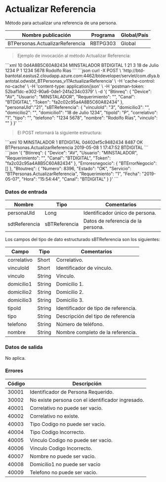 # Actualizar Referencia 

Método para actualizar una referencia de una persona. 

Nombre publicación | Programa | Global/País 
--------- | ----------- | ----------- 
BTPersonas.ActualizarReferencia | RBTPG303 | Global 

> Ejemplo de invocación al método Actualizar Referencia: 

<code-group> 
<code-block title="XML" active> 
```xml 
<soapenv:Envelope xmlns:soapenv="http://schemas.xmlsoap.org/soap/envelope/" xmlns:bts="http://uy.com.dlya.bantotal/BTSOA/"> 
   <soapenv:Header/> 
   <soapenv:Body> 
      <bts:BTPersonas.ActualizarReferencia> 
         <bts:Btinreq> 
            <bts:Device>10</bts:Device> 
            <bts:Token>0d4A8B5C60A82434</bts:Token> 
            <bts:Usuario>MINSTALADOR</bts:Usuario> 
            <bts:Canal>BTDIGITAL</bts:Canal> 
            <bts:Requerimiento>1</bts:Requerimiento> 
         </bts:Btinreq> 
         <bts:personaUId>21</bts:personaUId> 
         <bts:sdtReferencia> 
            <bts:vinculoId>3</bts:vinculoId> 
            <bts:domicilio3></bts:domicilio3> 
            <bts:domicilio2></bts:domicilio2> 
            <bts:domicilio1>18 de Julio 1234</bts:domicilio1> 
            <bts:tipoId>P</bts:tipoId> 
            <bts:correlativo>1</bts:correlativo> 
            <bts:tipo></bts:tipo> 
            <bts:telefono>1234 5678</bts:telefono> 
            <bts:nombre>Rodolfo Rias</bts:nombre> 
            <bts:vinculo></bts:vinculo> 
         </bts:sdtReferencia> 
      </bts:BTPersonas.ActualizarReferencia> 
   </soapenv:Body> 
</soapenv:Envelope> 
``` 
</code-block> 

<code-block title="JSON"> 
```json 
curl -X POST \ 
  'http://btd-bantotal.eastus2.cloudapp.azure.com:4462/btdeveloper/servlet/com.dlya.bantotal.odwsbt_BTPersonas_v1?ActualizarReferencia' \ 
  -H 'cache-control: no-cache' \ 
  -H 'content-type: application/json' \ 
  -H 'postman-token: 52baf1dc-e302-90a6-0de1-24fa234c0379' \ 
  -d '{ 
	"Btinreq": { 
		"Device": "AV", 
		"Usuario": "MINSTALADOR", 
		"Requerimiento": "", 
		"Canal": "BTDIGITAL", 
		"Token": "fa2c02c95a4A8B5C60A82434" 
	}, 
	"personaUId":"21", 
	"sBTReferencia": { 
		"vinculoId": "3", 
		"domicilio3": "", 
		"domicilio2": "", 
		"domicilio1": "18 de Julio 1234", 
		"tipoId": "P", 
		"correlativo": "1", 
		"tipo": "", 
		"telefono": "1234 5678", 
		"nombre": "Rodolfo Rías", 
		"vinculo": "" 
	} 
}' 
``` 
</code-block> 
</code-group> 

> El POST retornará la siguiente estructura: 

<code-group> 
<code-block title="XML" active> 
```xml 
<SOAP-ENV:Envelope xmlns:SOAP-ENV="http://schemas.xmlsoap.org/soap/envelope/" xmlns:xsd="http://www.w3.org/2001/XMLSchema" xmlns:SOAP-ENC="http://schemas.xmlsoap.org/soap/encoding/" xmlns:xsi="http://www.w3.org/2001/XMLSchema-instance"> 
   <SOAP-ENV:Body> 
      <BTPersonas.ActualizarReferenciaResponse xmlns="http://uy.com.dlya.bantotal/BTSOA/"> 
         <Btinreq> 
            <Device>10</Device> 
            <Usuario>MINSTALADOR</Usuario> 
            <Requerimiento>1</Requerimiento> 
            <Canal>BTDIGITAL</Canal> 
            <Token>0d402ef5c9482434</Token> 
         </Btinreq> 
         <Erroresnegocio></Erroresnegocio> 
         <Btoutreq> 
            <Numero>8487</Numero> 
            <Estado>OK</Estado> 
            <Servicio>BTPersonas.ActualizarReferencia</Servicio> 
            <Fecha>2019-05-08</Fecha> 
            <Requerimiento>1</Requerimiento> 
            <Hora>17:47:52</Hora> 
            <Canal>BTDIGITAL</Canal> 
         </Btoutreq> 
      </BTPersonas.ActualizarReferenciaResponse> 
   </SOAP-ENV:Body> 
</SOAP-ENV:Envelope> 
``` 
</code-block> 

<code-block title="JSON"> 
```json 
'{ 
	"Btinreq": { 
		"Device": "AV", 
		"Usuario": "MINSTALADOR", 
		"Requerimiento": "", 
		"Canal": "BTDIGITAL", 
		"Token": "fa2c02c95a4A8B5C60A82434" 
	}, 
    "Erroresnegocio": { 
        "BTErrorNegocio": [] 
    }, 
    "Btoutreq": { 
        "Numero": 8396, 
        "Estado": "OK", 
        "Servicio": "BTPersonas.ActualizarReferencia", 
        "Requerimiento": "1", 
        "Fecha": "2019-05-07", 
        "Hora": "15:54:44", 
        "Canal": "BTDIGITAL" 
    } 
}' 
``` 
</code-block> 
</code-group>  

### Datos de entrada 

Nombre | Tipo | Comentarios 
--------- | ----------- | ----------- 
personaUId | Long | Identificador único de persona. 
sdtReferencia | sBTReferencia | Datos de referencia de la persona. 

Los campos del tipo de dato estructurado sBTReferencia son los siguientes: 

Campo | Tipo | Comentarios 
--------- | ----------- | ----------- 
correlativo	| Short | Correlativo. 
vinculoId | Short | Identificador de vínculo. 
vinculo | String | Vínculo. 
domicilio1 | String | Domicilio 1. 
domicilio2 | String | Domicilio 2. 
domicilio3 | String | Domicilio 3. 
tipoId | String | Identificador de tipo de referencia. 
tipo | String | Descripción del tipo de referencia 
telefono	| String | Número de teléfono. 
nombre | String | Nombre completo de la referencia. 

### Datos de salida 

No aplica. 

### Errores 

Código | Descripción 
--------- | ----------- 
30001 | Identificador de Persona Requerido. 
30002 | No existe persona con el identificador ingresado. 
40001 | Correlativo no puede ser vacio. 
40002 | Correlativo no existe. 
40003 | Tipo Codigo no puede ser vacio. 
40004 | Tipo Codigo Incorrecto. 
40005 | Vinculo Codigo no puede ser vacio. 
40006 | Vinculo Codigo Incorrecto. 
40007 | Nombre no puede ser vacio. 
40008 | Domicilio1 no puede ser vacio 
40009 | Telefono no puede ser vacio. 

 
